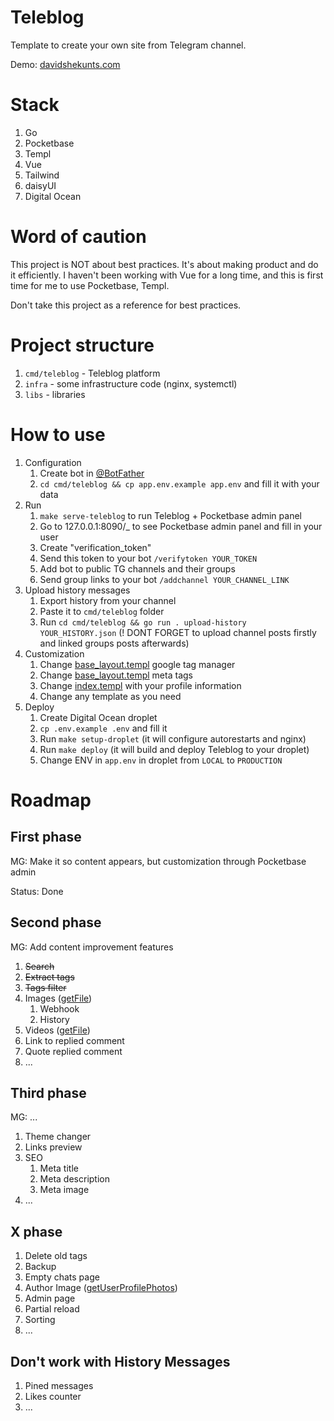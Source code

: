 # Teleblog

Template to create your own site from Telegram channel.

Demo: [davidshekunts.com](https://davidshekunts.com)

# Stack

1. Go
1. Pocketbase
1. Templ
1. Vue
1. Tailwind
1. daisyUI
1. Digital Ocean

# Word of caution

This project is NOT about best practices. It's about making product
and do it efficiently. I haven't been working with Vue for a long time,
and this is first time for me to use Pocketbase, Templ.

Don't take this project as a reference for best practices.

# Project structure

1. `cmd/teleblog` - Teleblog platform
1. `infra` - some infrastructure code (nginx, systemctl)
1. `libs` - libraries

# How to use

1. Configuration
    1. Create bot in [@BotFather](t.me/BotFather)
    1. `cd cmd/teleblog && cp app.env.example app.env` and fill it with your data
1. Run
    1. `make serve-teleblog` to run Teleblog + Pocketbase admin panel
    1. Go to 127.0.0.1:8090/_ to see Pocketbase admin panel and fill in your user
    1. Create "verification_token"
    1. Send this token to your bot `/verifytoken YOUR_TOKEN`
    1. Add bot to public TG channels and their groups
    1. Send group links to your bot `/addchannel YOUR_CHANNEL_LINK`
1. Upload history messages
    1. Export history from your channel
    1. Paste it to `cmd/teleblog` folder
    1. Run `cd cmd/teleblog && go run . upload-history YOUR_HISTORY.json` (! DONT FORGET to upload channel posts firstly and linked groups posts afterwards)
1. Customization
    1. Change [base_layout.templ](cmd/teleblog/httpapi/views/base_layout.templ) google tag manager
    1. Change [base_layout.templ](cmd/teleblog/httpapi/views/base_layout.templ) meta tags
    1. Change [index.templ](cmd/teleblog/httpapi/views/index.templ) with your profile information
    1. Change any template as you need
1. Deploy
    1. Create Digital Ocean droplet
    1. `cp .env.example .env` and fill it
    1. Run `make setup-droplet` (it will configure autorestarts and nginx)
    1. Run `make deploy` (it will build and deploy Teleblog to your droplet)
    1. Change ENV in `app.env` in droplet from `LOCAL` to `PRODUCTION`

# Roadmap

## First phase

MG: Make it so content appears, but customization through Pocketbase admin

Status: Done

## Second phase

MG: Add content improvement features

1. ~~Search~~
1. ~~Extract tags~~
1. ~~Tags filter~~
1. Images ([getFile](https://core.telegram.org/bots/api#getfile))
    1. Webhook
    1. History
1. Videos ([getFile](https://core.telegram.org/bots/api#getfile))
1. Link to replied comment
1. Quote replied comment
1. ...

## Third phase

MG: ...

1. Theme changer
1. Links preview
1. SEO
    1. Meta title
    1. Meta description
    1. Meta image
1. ...

## X phase

1. Delete old tags
1. Backup
1. Empty chats page
1. Author Image ([getUserProfilePhotos](https://core.telegram.org/bots/api#getuserprofilephotos))
1. Admin page
1. Partial reload
1. Sorting
1. ...

## Don't work with History Messages

1. Pined messages
1. Likes counter
1. ...